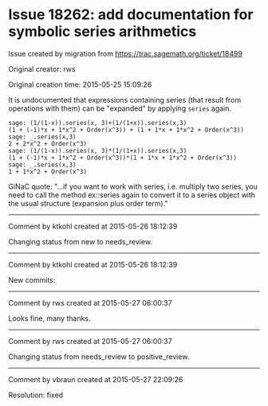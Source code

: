 # Issue 18262: add documentation for symbolic series arithmetics

Issue created by migration from https://trac.sagemath.org/ticket/18499

Original creator: rws

Original creation time: 2015-05-25 15:09:26

It is undocumented that expressions containing series (that result from operations with them) can be "expanded" by applying `series` again.

```
sage: (1/(1-x)).series(x, 3)+(1/(1+x)).series(x,3)
(1 + (-1)*x + 1*x^2 + Order(x^3)) + (1 + 1*x + 1*x^2 + Order(x^3))
sage: _.series(x,3)
2 + 2*x^2 + Order(x^3)
sage: (1/(1-x)).series(x, 3)*(1/(1+x)).series(x,3)
(1 + (-1)*x + 1*x^2 + Order(x^3))*(1 + 1*x + 1*x^2 + Order(x^3))
sage: _.series(x,3)
1 + 1*x^2 + Order(x^3)
```


GiNaC quote:
"...if you want to work with series, i.e. multiply two series, you need to call the method ex::series again to convert it to a series object with the usual structure (expansion plus order term)."


---

Comment by ktkohl created at 2015-05-26 18:12:39

Changing status from new to needs_review.


---

Comment by ktkohl created at 2015-05-26 18:12:39

New commits:


---

Comment by rws created at 2015-05-27 06:00:37

Looks fine, many thanks.


---

Comment by rws created at 2015-05-27 06:00:37

Changing status from needs_review to positive_review.


---

Comment by vbraun created at 2015-05-27 22:09:26

Resolution: fixed
